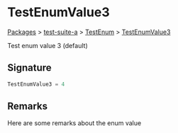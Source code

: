 # TestEnumValue3

[Packages](/) > [test-suite-a](/test-suite-a/) > [TestEnum](/test-suite-a/testenum-enum/) > [TestEnumValue3](/test-suite-a/testenum-enum/testenumvalue3-enummember)

Test enum value 3 (default)

<h2 id="testenumvalue3-signature">Signature</h2>

```typescript
TestEnumValue3 = 4
```

<h2 id="testenumvalue3-remarks">Remarks</h2>

Here are some remarks about the enum value
